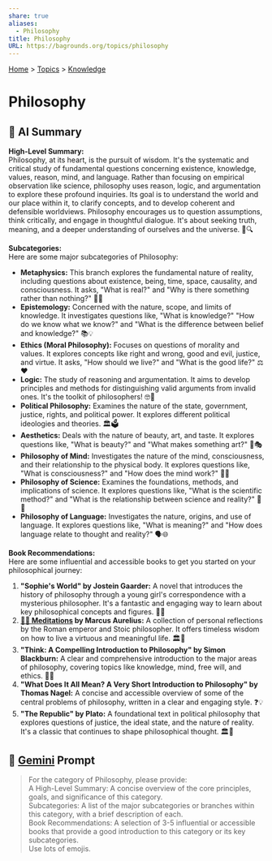 ```yaml
---
share: true
aliases:
  - Philosophy
title: Philosophy
URL: https://bagrounds.org/topics/philosophy
---
```

[Home](../index.md) > [Topics](./index.md) > [Knowledge](./a-hierarchical-view-of-human-knowledge.md)   
# Philosophy  
## 🤖 AI Summary  
**High-Level Summary:**  
Philosophy, at its heart, is the pursuit of wisdom. It's the systematic and critical study of fundamental questions concerning existence, knowledge, values, reason, mind, and language. Rather than focusing on empirical observation like science, philosophy uses reason, logic, and argumentation to explore these profound inquiries. Its goal is to understand the world and our place within it, to clarify concepts, and to develop coherent and defensible worldviews. Philosophy encourages us to question assumptions, think critically, and engage in thoughtful dialogue. It's about seeking truth, meaning, and a deeper understanding of ourselves and the universe. 🌟🔍  
  
**Subcategories:**  
Here are some major subcategories of Philosophy:  
  
* **Metaphysics:** This branch explores the fundamental nature of reality, including questions about existence, being, time, space, causality, and consciousness. It asks, "What is real?" and "Why is there something rather than nothing?" 🌌🔮  
* **Epistemology:** Concerned with the nature, scope, and limits of knowledge. It investigates questions like, "What is knowledge?" "How do we know what we know?" and "What is the difference between belief and knowledge?" 📚💡  
* **Ethics (Moral Philosophy):** Focuses on questions of morality and values. It explores concepts like right and wrong, good and evil, justice, and virtue. It asks, "How should we live?" and "What is the good life?" ⚖️❤️  
* **Logic:** The study of reasoning and argumentation. It aims to develop principles and methods for distinguishing valid arguments from invalid ones. It's the toolkit of philosophers! 🤓📐  
* **Political Philosophy:** Examines the nature of the state, government, justice, rights, and political power. It explores different political ideologies and theories. 🏛️🗳️  
* **Aesthetics:** Deals with the nature of beauty, art, and taste. It explores questions like, "What is beauty?" and "What makes something art?" 🎨🎭  
* **Philosophy of Mind:** Investigates the nature of the mind, consciousness, and their relationship to the physical body. It explores questions like, "What is consciousness?" and "How does the mind work?" 🧠💭  
* **Philosophy of Science:** Examines the foundations, methods, and implications of science. It explores questions like, "What is the scientific method?" and "What is the relationship between science and reality?" 🔬🧪  
* **Philosophy of Language:** Investigates the nature, origins, and use of language. It explores questions like, "What is meaning?" and "How does language relate to thought and reality?" 🗣️🌐  
  
**Book Recommendations:**  
Here are some influential and accessible books to get you started on your philosophical journey:  
  
1.  **"Sophie's World" by Jostein Gaarder:** A novel that introduces the history of philosophy through a young girl's correspondence with a mysterious philosopher. It's a fantastic and engaging way to learn about key philosophical concepts and figures. 📖✨  
2.  **[🤔🧘 Meditations](../books/meditations.md) by Marcus Aurelius:** A collection of personal reflections by the Roman emperor and Stoic philosopher. It offers timeless wisdom on how to live a virtuous and meaningful life. 🏛️📜  
3.  **"Think: A Compelling Introduction to Philosophy" by Simon Blackburn:** A clear and comprehensive introduction to the major areas of philosophy, covering topics like knowledge, mind, free will, and ethics. 🧠🤔  
4.  **"What Does It All Mean? A Very Short Introduction to Philosophy" by Thomas Nagel:** A concise and accessible overview of some of the central problems of philosophy, written in a clear and engaging style. ❓💡  
5.  **"The Republic" by Plato:** A foundational text in political philosophy that explores questions of justice, the ideal state, and the nature of reality. It's a classic that continues to shape philosophical thought. 🏛️💭  
  
## 💬 [Gemini](https://gemini.google.com/app) Prompt  
> For the category of Philosophy, please provide:  
A High-Level Summary: A concise overview of the core principles, goals, and significance of this category.  
Subcategories: A list of the major subcategories or branches within this category, with a brief description of each.  
Book Recommendations: A selection of 3-5 influential or accessible books that provide a good introduction to this category or its key subcategories.  
Use lots of emojis.